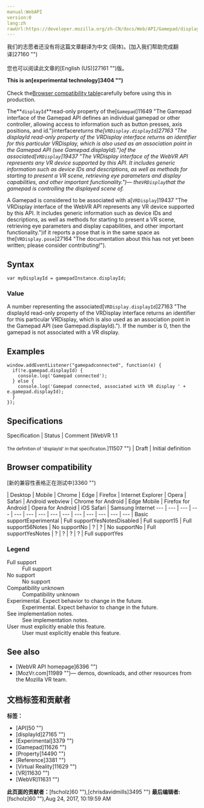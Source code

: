 ```yaml
---
manual:WebAPI
version:0
lang:zh
rawUrl:https://developer.mozilla.org/zh-CN/docs/Web/API/Gamepad/displayId
---
```




<bdi>我们的志愿者还没有将这篇文章翻译为<bdi>中文 (简体)</bdi>。[加入我们帮助完成翻译]27160 "")<br></br>您也可以阅读此文章的[English (US)]27161 "")版。</bdi>






**This is an[experimental technology]3404 "")**<br></br>Check the[Browser compatibility table](%11485#Browser_compatibility "")carefully before using this in production.




The**`displayId`**read-only property of the[`Gamepad`]11649 "The Gamepad interface of the Gamepad API defines an individual gamepad or other controller, allowing access to information such as button presses, axis positions, and id.")interface<dfn>returns the[`VRDisplay.displayId`]27163 "The displayId read-only property of the VRDisplay interface returns an identifier for this particular VRDisplay, which is also used as an association point in the Gamepad API (see Gamepad.displayId).")of the associated[`VRDisplay`]19437 "The VRDisplay interface of the WebVR API represents any VR device supported by this API. It includes generic information such as device IDs and descriptions, as well as methods for starting to present a VR scene, retrieving eye parameters and display capabilities, and other important functionality.")— the`VRDisplay`that the gamepad is controlling the displayed scene of.</dfn>



A Gamepad is considered to be associated with a[`VRDisplay`]19437 "The VRDisplay interface of the WebVR API represents any VR device supported by this API. It includes generic information such as device IDs and descriptions, as well as methods for starting to present a VR scene, retrieving eye parameters and display capabilities, and other important functionality.")if it reports a pose that is in the same space as the[`VRDisplay.pose`]27164 "The documentation about this has not yet been written; please consider contributing!").


## Syntax<a name="Syntax"></a>

```
var myDisplayId = gamepadInstance.displayId;
```

### Value<a name="Value"></a>


A number representing the associated[`VRDisplay.displayId`]27163 "The displayId read-only property of the VRDisplay interface returns an identifier for this particular VRDisplay, which is also used as an association point in the Gamepad API (see Gamepad.displayId)."). If the number is 0, then the gamepad is not associated with a VR display.


## Examples<a name="Examples"></a>

```
window.addEventListener("gamepadconnected", function(e) {
  if(!e.gamepad.displayId) {
    console.log('Gamepad connected');
  } else {
    console.log('Gamepad connected, associated with VR display ' + e.gamepad.displayId);
  }
});
```

## Specifications<a name="Specifications"></a>

Specification | Status | Comment 
[WebVR 1.1<br></br><small>The definition of &#39;displayId&#39; in that specification.</small>]11507 "") | Draft | Initial definition 


## Browser compatibility<a name="Browser_compatibility"></a>
[新的兼容性表格正在测试中<i></i>]3360 "")

 | <abbr>Desktop<i></i></abbr> | <abbr>Mobile<i></i></abbr> 
 | <abbr>Chrome<i></i></abbr> | <abbr>Edge<i></i></abbr> | <abbr>Firefox<i></i></abbr> | <abbr>Internet Explorer<i></i></abbr> | <abbr>Opera<i></i></abbr> | <abbr>Safari<i></i></abbr> | <abbr>Android webview<i></i></abbr> | <abbr>Chrome for Android<i></i></abbr> | <abbr>Edge Mobile<i></i></abbr> | <abbr>Firefox for Android<i></i></abbr> | <abbr>Opera for Android<i></i></abbr> | <abbr>iOS Safari<i></i></abbr> | <abbr>Samsung Internet<i></i></abbr> 
 ---  |  ---  |  ---  |  ---  |  ---  |  ---  |  ---  |  ---  |  ---  |  ---  |  ---  |  ---  |  ---  |  ---  | 
Basic support<abbr>Experimental<i></i></abbr> | <abbr>Full support</abbr>Yes<abbr>Notes<i></i></abbr><abbr>Disabled<i></i></abbr> | <abbr>Full support</abbr>15 | <abbr>Full support</abbr>56<abbr>Notes<i></i></abbr> | <abbr>No support</abbr>No | <abbr>?</abbr> | <abbr>?</abbr> | <abbr>No support</abbr>No | <abbr>Full support</abbr>Yes<abbr>Notes<i></i></abbr> | <abbr>?</abbr> | <abbr>?</abbr> | <abbr>?</abbr> | <abbr>?</abbr> | <abbr>Full support</abbr>Yes 


### Legend<a name="Legend"></a>
<dl><dt id=''><abbr>Full support</abbr></dt><dd>Full support</dd><dt id=''><abbr>No support</abbr></dt><dd>No support</dd><dt id=''><abbr>Compatibility unknown</abbr></dt><dd>Compatibility unknown</dd><dt id=''><abbr>Experimental. Expect behavior to change in the future.<i></i></abbr></dt><dd>Experimental. Expect behavior to change in the future.</dd><dt id=''><abbr>See implementation notes.<i></i></abbr></dt><dd>See implementation notes.</dd><dt id=''><abbr>User must explicitly enable this feature.<i></i></abbr></dt><dd>User must explicitly enable this feature.</dd></dl>

## See also<a name="See_also"></a>

* [WebVR API homepage]6396 "")
* [MozVr.com]11989 "")— demos, downloads, and other resources from the Mozilla VR team.



## 文档标签和贡献者
**标签：**
* [API]50 "")
* [displayId]27165 "")
* [Experimental]3379 "")
* [Gamepad]11626 "")
* [Property]14490 "")
* [Reference]3381 "")
* [Virtual Reality]11629 "")
* [VR]11630 "")
* [WebVR]11631 "")

**此页面的贡献者：**[fscholz]60 ""),[chrisdavidmills]3495 "")
**最后编辑者:**[fscholz]60 ""),<time>Aug 24, 2017, 10:19:59 AM</time>


